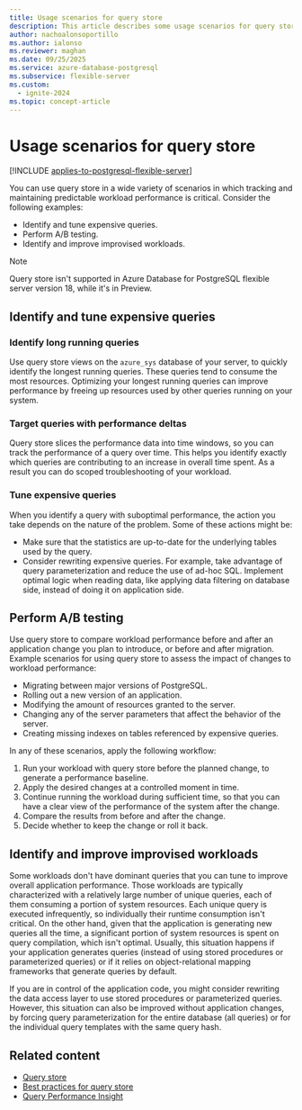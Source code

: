 ```yaml
---
title: Usage scenarios for query store
description: This article describes some usage scenarios for query store in an Azure Database for PostgreSQL flexible server.
author: nachoalonsoportillo
ms.author: ialonso
ms.reviewer: maghan
ms.date: 09/25/2025
ms.service: azure-database-postgresql
ms.subservice: flexible-server
ms.custom:
  - ignite-2024
ms.topic: concept-article
---
```


# Usage scenarios for query store

[!INCLUDE [applies-to-postgresql-flexible-server](~/reusable-content/ce-skilling/azure/includes/postgresql/includes/applies-to-postgresql-flexible-server.md)]

You can use query store in a wide variety of scenarios in which tracking and maintaining predictable workload performance is critical. Consider the following examples:
- Identify and tune expensive queries.
- Perform A/B testing.
- Identify and improve improvised workloads.

> [!NOTE]
> Query store isn't supported in Azure Database for PostgreSQL flexible server version 18, while it's in Preview.

## Identify and tune expensive queries

### Identify long running queries

Use query store views on the `azure_sys` database of your server, to quickly identify the longest running queries. These queries tend to consume the most resources. Optimizing your longest running queries can improve performance by freeing up resources used by other queries running on your system.

### Target queries with performance deltas

Query store slices the performance data into time windows, so you can track the performance of a query over time. This helps you identify exactly which queries are contributing to an increase in overall time spent. As a result you can do scoped troubleshooting of your workload.

### Tune expensive queries

When you identify a query with suboptimal performance, the action you take depends on the nature of the problem. Some of these actions might be:
- Make sure that the statistics are up-to-date for the underlying tables used by the query.
- Consider rewriting expensive queries. For example, take advantage of query parameterization and reduce the use of ad-hoc SQL. Implement optimal logic when reading data, like applying data filtering on database side, instead of doing it on application side.

## Perform A/B testing

Use query store to compare workload performance before and after an application change you plan to introduce, or before and after migration. Example scenarios for using query store to assess the impact of changes to workload performance:
- Migrating between major versions of PostgreSQL.
- Rolling out a new version of an application.
- Modifying the amount of resources granted to the server.
- Changing any of the server parameters that affect the behavior of the server.
- Creating missing indexes on tables referenced by expensive queries.

In any of these scenarios, apply the following workflow:
1. Run your workload with query store before the planned change, to generate a performance baseline.
1. Apply the desired changes at a controlled moment in time.
1. Continue running the workload during sufficient time, so that you can have a clear view of the performance of the system after the change.
1. Compare the results from before and after the change.
1. Decide whether to keep the change or roll it back.

## Identify and improve improvised workloads

Some workloads don't have dominant queries that you can tune to improve overall application performance. Those workloads are typically characterized with a relatively large number of unique queries, each of them consuming a portion of system resources. Each unique query is executed infrequently, so individually their runtime consumption isn't critical. On the other hand, given that the application is generating new queries all the time, a significant portion of system resources is spent on query compilation, which isn't optimal. Usually, this situation happens if your application generates queries (instead of using stored procedures or parameterized queries) or if it relies on object-relational mapping frameworks that generate queries by default.

If you are in control of the application code, you might consider rewriting the data access layer to use stored procedures or parameterized queries. However, this situation can also be improved without application changes, by forcing query parameterization for the entire database (all queries) or for the individual query templates with the same query hash.

## Related content

- [Query store](concepts-query-store.md)
- [Best practices for query store](concepts-query-store-best-practices.md)
- [Query Performance Insight](concepts-query-performance-insight.md)
